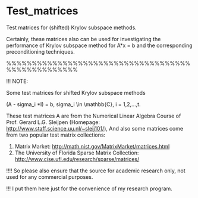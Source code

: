 # Test_matrices
Test matrices for (shifted) Krylov subspace methods.

Certainly, these matrices also can be used for investigating the performance 
of Krylov subspace method for A*x = b and the corresponding preconditioning 
techniques.


%%%%%%%%%%%%%%%%%%%%%%%%%%%%%%%%%%%%%%%%%%%%%%%%%%

!!! NOTE:

Some test matrices for shifted Krylov subspace methods

(A - sigma_i *I) = b, sigma_i \in \mathbb{C}, i = 1,2,...,t.

These test matrices A are from the Numerical Linear Algebra Course of Prof. Gerard L.G. Sleijpen 
(Homepage: http://www.staff.science.uu.nl/~sleij101/), 
And also some matrices come from two popular test matrix collections:

1. Matrix Market: http://math.nist.gov/MatrixMarket/matrices.html
2. The University of Florida Sparse Matrix Collection: http://www.cise.ufl.edu/research/sparse/matrices/

!!!! So please also ensure that the source for academic research only, not used for any commercial purposes.

!!!  I put them here just for the convenience of my research program.
